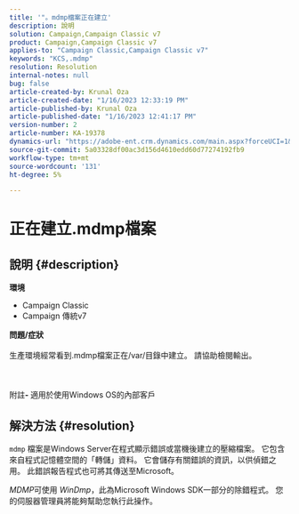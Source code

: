```yaml
---
title: '"。mdmp檔案正在建立'
description: 說明
solution: Campaign,Campaign Classic v7
product: Campaign,Campaign Classic v7
applies-to: "Campaign Classic,Campaign Classic v7"
keywords: "KCS,.mdmp"
resolution: Resolution
internal-notes: null
bug: false
article-created-by: Krunal Oza
article-created-date: "1/16/2023 12:33:19 PM"
article-published-by: Krunal Oza
article-published-date: "1/16/2023 12:41:17 PM"
version-number: 2
article-number: KA-19378
dynamics-url: "https://adobe-ent.crm.dynamics.com/main.aspx?forceUCI=1&pagetype=entityrecord&etn=knowledgearticle&id=9d2a40f3-9995-ed11-aad1-6045bd006793"
source-git-commit: 5a03328df00ac3d156d4610edd60d77274192fb9
workflow-type: tm+mt
source-wordcount: '131'
ht-degree: 5%

---
```


# 正在建立.mdmp檔案

## 說明 {#description}

<b>環境</b>
- Campaign Classic
- Campaign 傳統v7



<b>問題/症狀</b><br><br>生產環境經常看到.mdmp檔案正在/var/目錄中建立。 請協助檢閱輸出。<br><br> <br><br>附註<b>- </b>適用於使用Windows OS的內部客戶 <br>

## 解決方法 {#resolution}


`mdmp` 檔案是Windows Server在程式顯示錯誤或當機後建立的壓縮檔案。 它包含來自程式記憶體空間的「轉儲」資料。
它會儲存有關錯誤的資訊，以供偵錯之用。 此錯誤報告程式也可將其傳送至Microsoft。



*MDMP*&#x200B;可使用 *WinDmp*，此為Microsoft Windows SDK一部分的除錯程式。 您的伺服器管理員將能夠幫助您執行此操作。
